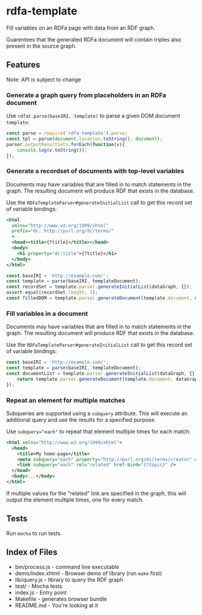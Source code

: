 # rdfa-template

Fill variables on an RDFa page with data from an RDF graph.

Guarentees that the generated RDFa document will contain triples also present in the source graph.

## Features

Note: API is subject to change

### Generate a graph query from placeholders in an RDFa document

Use `rdfat.parse(baseIRI, template)` to parse a given DOM document `template`:

```javascript
const parse = require('rdfa-template').parse;
const tpl = parse(document.location.toString(), document);
parser.outputResultSets.forEach(function(v){
	console.log(v.toString());
});
```

### Generate a recordset of documents with top-level variables

Documents may have variables that are filled in to match statements in the graph. The resulting document will produce RDF that exists in the database.

Use the `RDFaTemplateParser#generateInitialList` call to get this record set of variable bindings:

```xml
<html
  xmlns="http://www.w3.org/1999/xhtml"
  prefix="dc: http://purl.org/dc/terms/"
  >
  <head><title>{?title}</title></head>
  <body>
    <h1 property="dc:title">{?title}</h1>
  </body>
</html>
```

```javascript
const baseIRI = 'http://example.com/';
const template = parse(baseIRI, templateDocument);
const recordSet = template.parser.generateInitialList(dataGraph, {});
assert.equal(recordSet.length, 1);
const filledDOM = template.parser.generateDocument(template.document, dataGraph, recordSet[0]);
```


### Fill variables in a document

Documents may have variables that are filled in to match statements in the graph. The resulting document will produce RDF that exists in the database.

Use the `RDFaTemplateParser#generateInitialList` call to get this record set of variable bindings:


```javascript
const baseIRI = 'http://example.com/';
const template = parse(baseIRI, templateDocument);
const documentList = template.parser.generateInitialList(dataGraph, {}).map(function(bindings){
	return template.parser.generateDocument(template.document, dataGraph, bindings);
});
```


### Repeat an element for multiple matches

Subqueries are supported using a `subquery` attribute. This will execute an additional query and use the results for a specified purpose.

Use `subquery="each"` to repeat that element multiple times for each match:

```xml
<html xmlns="http://www.w3.org/1999/xhtml">
  <head>
    <title>My home-page</title>
    <meta subquery="each" property="http://purl.org/dc/terms/creator" content-bind="{?content}" />
    <link subquery="each" rel="related" href-bind="{?topic}" />
  </head>
  <body>...</body>
</html>
```

If multiple values for the "related" link are specified in the graph, this will output the element multiple times, one for every match.


## Tests

Run `mocha` to run tests.


## Index of Files

* bin/process.js - command line executable
* demo/index.xhtml - Browser demo of library (run `make` first)
* lib/query.js - library to query the RDF graph
* test/ - Mocha tests
* index.js - Entry point
* Makefile - generates browser bundle
* README.md - You're looking at it
